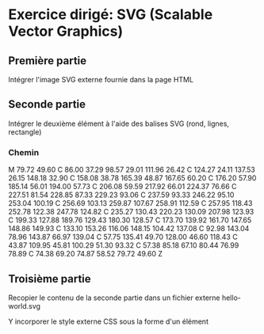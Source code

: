 # Exercice dirigé: SVG (Scalable Vector Graphics)

## Première partie

Intégrer l'image SVG externe fournie dans la page HTML

## Seconde partie

Intégrer le deuxième élément à l'aide des balises SVG (rond, lignes, rectangle)

### Chemin
M 79.72 49.60 C 86.00 37.29 98.57 29.01 111.96 26.42 C 124.27 24.11 137.53 26.15 148.18 32.90 C 158.08 38.78 165.39 48.87 167.65 60.20 C 176.20 57.90 185.14 56.01 194.00 57.73 C 206.08 59.59 217.92 66.01 224.37 76.66 C 227.51 81.54 228.85 87.33 229.23 93.06 C 237.59 93.33 246.22 95.10 253.04 100.19 C 256.69 103.13 259.87 107.67 258.91 112.59 C 257.95 118.43 252.78 122.38 247.78 124.82 C 235.27 130.43 220.23 130.09 207.98 123.93 C 199.33 127.88 189.76 129.43 180.30 128.57 C 173.70 139.92 161.70 147.65 148.86 149.93 C 133.10 153.26 116.06 148.15 104.42 137.08 C 92.98 143.04 78.96 143.87 66.97 139.04 C 57.75 135.41 49.70 128.00 46.60 118.43 C 43.87 109.95 45.81 100.29 51.30 93.32 C 57.38 85.18 67.10 80.44 76.99 78.89 C 74.38 69.20 74.87 58.52 79.72 49.60 Z

## Troisième partie

Recopier le contenu de la seconde partie dans un fichier externe hello-world.svg

Y incorporer le style externe CSS sous la forme d'un élément <style> dans l'élément <svg>